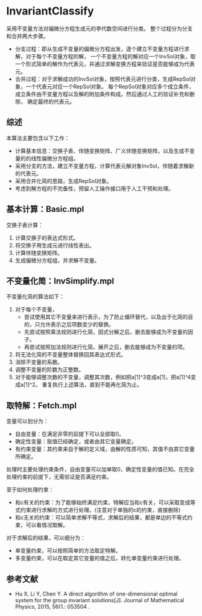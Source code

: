 # InvariantClassify
采用不变量方法对偏微分方程生成元的李代数空间进行分类。
整个过程分为分支和合并两大步骤。
+   分支过程：即从生成不变量的偏微分方程出发，逐个建立不变量方程进行求解，对于每个不变量方程的解，
    一个不变量方程的解对应一个InvSol对象，取一个形式简单的解作为代表元，并通过求解变换方程来验证是否能够成为代表元。
+   合并过程：对于求解成功的InvSol对象，按照代表元进行分类，生成RepSol对象，一个代表元对应一个RepSol对象。
    每个RepSol对象对应多个成立条件，成立条件由不变量方程以及解的附加条件构成。然后通过人工的验证补充和删除，
    确定最终的代表元。

## 综述
本算法主要包含以下工作：
+ 计算基本信息：交换子表、伴随变换矩阵、广义伴随变换矩阵，以及生成不变量的的线性偏微分方程组。
+ 采用分支的方法，建立不变量方程，计算代表元解对象InvSol，伴随着求解新的代表元。
+ 采用合并化简的思路，生成RepSol对象。
+ 考虑到解方程的不完备性，预留人工操作接口用于人工干预和处理。

## 基本计算：Basic.mpl
交换子表计算：
1. 计算交换子的表达式形式。
1. 将交换子用生成元进行线性表出。
1. 计算伴随变换矩阵。
1. 生成偏微分方程组，并求解不变量。

## 不变量化简：InvSimplify.mpl
不变量化简的算法如下：
1.	对于每个不变量，
    + 尝试使用其它不变量来进行表示，为了防止循环替代，以及出于化简的目的，只允许表示之后项数变少的替换。
    + 先尝试按照乘法规则进行化简，因式分解之后，删去能够成为不变量的因子。
    + 再尝试按照加法规则进行化简，展开之后，删去能够成为不变量的项。
1.	将无法化简的不变量整体替换回其表达式形式。
1.	消除不变量的系数。
1.	调整不变量的阶数为正整数。
1.	对于能够调整次数的不变量，调整其次数，例如把a[1]^3变成a[1]，把a[1]^4变成a[1]^2。
重复执行上述算法，直到不能再化简为止。

## 取特解：Fetch.mpl
变量可以划分为：
+ 自由变量：在满足非零的前提下可以全部取0。
+ 确定性变量：取值已经确定，或者由其它变量确定。
+ 有约束变量：其约束来自于解的定义域，由解的性质可知，其值不由其它变量所确定。

处理时主要处理约束条件，自由变量可以加单取0，确定性变量的值已知。在完全处理约束的前提下，无需验证是否满足约束。

至于如何处理约束：
+ 和c有关的约束：为了能够始终满足约束，特解应当和c有关，可以采取变成等式约束进行求解的方式进行处理。(注意对于单独的c的约束，直接删除)
+ 和c无关的约束：可以简单求解不等式，求解后的结果，都是单边的不等式约束，可以看情况取解。

对于求解后的结果，可以细分为：
+ 单变量约束，可以按照简单的方法取定特解。
+ 多变量约束，可以在取定其它变量的值之后，转化单变量约束进行处理。


## 参考文献
+ Hu X, Li Y, Chen Y. A direct algorithm of one-dimensional optimal system for the group invariant solutions[J]. Journal of Mathematical Physics, 2015, 56(1.: 053504 .

